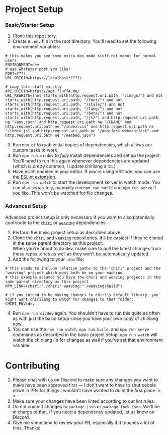 # Project Setup

### Basic/Starter Setup
1. Clone this repository.
2. Create a `.env` file in the root directory. You'll need to set the following environment variables:
```env
# this makes you see some extra dev mode stuff not meant for normal users
ENVIRONMENT=dev
# use whatever port you like!
PORT=????
URL_ORIGIN=https://localhost:????/

# copy this stuff exactly
API_ORIGIN=https://api.fluff4.me/
URL_REWRITE=(not starts_with(http.request.uri.path, "/image/") and not starts_with(http.request.uri.path, "/font/") and not starts_with(http.request.uri.path, "/style/") and not starts_with(http.request.uri.path, "/lang/") and not starts_with(http.request.uri.path, "/beta/") and not starts_with(http.request.uri.path, "/js/") and http.request.uri.path ne "/env.json" and http.request.uri.path ne "/CNAME" and http.request.uri.path ne "/index.css" and http.request.uri.path ne "/index.js" and http.request.uri.path ne "/manifest.webmanifest" and http.request.uri.path ne "/oembed.json")
```
3. Run `npm ci` to grab initial copies of dependencies, which allows our custom tasks to work.
4. Run `npm run ci:dev` to *fully* install dependencies and set up the project.  
You'll need to run this again whenever dependencies are updated (which is pretty common, I update chirilang a lot.)
5. Have eslint enabled in your editor. If you're using VSCode, you can use the [ESLint extension](https://marketplace.visualstudio.com/items?itemName=dbaeumer.vscode-eslint).
6. Run `npm run watch` to start the development server in watch mode. You can also separately, manually run `npm run build` and `npm run serve` if you like. This won't be watched for file changes.

### Advanced Setup
Advanced project setup is only necessary if you want to also potentially contribute to the [`chiri`](https://github.com/fluff4me/chiri) or [`weaving`](https://github.com/ChiriVulpes/weaving) dependencies.
1. Perform the basic project setup as described above.
2. Clone the [`chiri`](https://github.com/fluff4me/chiri) and [`weaving`](https://github.com/ChiriVulpes/weaving) repositories. It'll be easiest if they're cloned in the same parent directory as this project.  
When you're about to do dev, make sure to pull the latest changes from those repositories as well as they won't be automatically updated.
2. Add the following to your `.env` file:
```env
# this needs to include relative paths to the "chiri" project and the "weaving" project which must both be on your machine
# this example assumes you have the chiri and weaving projects in the same parent directory as this project
NPM_LINK=(chiri:"./chiri" weaving:"./weaving/build")

# if you intend to be making changes to chiri's default library, you might want chirilang to watch for changes to that folder:
CHIRI_ENV=dev
```
4. Run `npm run ci:dev` again. You shouldn't have to run this quite as often as with just the basic setup since you have your own copy of chirilang now.
5. You can use the `npm run watch`, `npm run build`, and `npm run serve` commands as described in the basic project setup. `npm run watch` will watch the chirilang lib for changes as well if you've set that environment variable.

# Contributing
1. Please chat with us on Discord to make sure any changes you want to make have been approved first — I don't want to have to shut people down in PRs for things I wouldn't have wanted to do in the first place. >.<
2. Make sure your changes have been linted according to our lint rules.
3. Do not commit changes to `package.json` or `package-lock.json`. We'll be in charge of that. If you need a dependency updated, let us know on Discord.
4. Give me some time to review your PR, especially if it touches a lot of files. Thanks!

